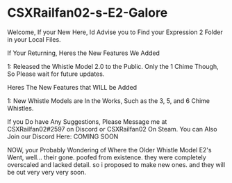 # CSXRailfan02-s-E2-Galore
Welcome, If your New Here, Id Advise you to Find your Expression 2 Folder in your Local Files.

If Your Returning, Heres the New Features We Added

1: Released the Whistle Model 2.0 to the Public. Only the 1 Chime Though, So Please wait for future updates.

Heres The New Features that WILL be Added

1: New Whistle Models are In the Works, Such as the 3, 5, and 6 Chime Whistles. 

If you Do have Any Suggestions, Please Message me at CSXRailfan02#2597 on Discord or CSXRailfan02 On Steam. You can Also Join our Discord Here: COMING SOON

NOW, your Probably Wondering of Where the Older Whistle Model E2's Went, well... their gone. poofed from existence. they were completely overscaled and lacked detail. so i proposed to make new ones. and they will be out very very very soon.
